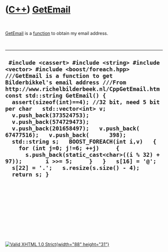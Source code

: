 



 

 

 

 

 

([C++](Cpp.htm)) [GetEmail](CppGetEmail.htm)
============================================

 

[GetEmail](CppGetEmail.htm) is a [function](CppFunction.htm) to obtain
my email address.

 

  --------------------------------------------------------------------------------------------------------------------------------------------------------------------------------------------------------------------------------------------------------------------------------------------------------------------------------------------------------------------------------------------------------------------------------------------------------------------------------------------------------------------------------------------------------------------------------------------------------------------------------------------------------------------------------------------------
  ` #include <cassert> #include <string> #include <vector> #include <boost/foreach.hpp>  ///GetEmail is a function to get Bilderbikkel's email address ///From http://www.richelbilderbeek.nl/CppGetEmail.htm const std::string GetEmail() {   assert(sizeof(int)==4); //32 bit, need 5 bit per char   std::vector<int> v;   v.push_back(373524753);   v.push_back(574729473);   v.push_back(201658497);   v.push_back( 67477516);   v.push_back(      398);   std::string s;   BOOST_FOREACH(int i,v)   {     for (int j=0; j!=6; ++j)     {       s.push_back(static_cast<char>((i % 32) + 97));       i >>= 5;     }   }   s[16] = '@';   s[22] = '.';   s.resize(s.size() - 4);   return s; }`
  --------------------------------------------------------------------------------------------------------------------------------------------------------------------------------------------------------------------------------------------------------------------------------------------------------------------------------------------------------------------------------------------------------------------------------------------------------------------------------------------------------------------------------------------------------------------------------------------------------------------------------------------------------------------------------------------------

 

 

 

 

 





 

[![Valid XHTML 1.0 Strict](valid-xhtml10.png){width="88"
height="31"}](http://validator.w3.org/check?uri=referer)
